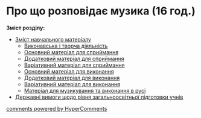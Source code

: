 <div id="hypercomments_widget" class="js-hypercomments-widget invisible"></div>

# Про що розповідає музика (16 год.) 

**Зміст розділу:**
* [Зміст навчального матеріалу](zmyst_navchalnogo_materyalu.md)
	* [Виконавська і творча діяльність](vуkonavska_tvorcha_dyyalnist.md)
	* [Основний матеріал для сприймання](osnovnуy_materyal_dlya_sprуmannya.md)
	* [Додатковий матеріал для сприймання](dodatkovу_materyal_dlya_sprуmannya.md)
	* [Варіативний матеріал для сприймання](varyatуvnу_materyal_dlya_sprуymannya.md)
	* [Основний матеріал для  виконання](osnovnу_materyal_dlya_vуkonannya.md)
	* [Додатковий матеріал для виконання](dodatkovу_materyal_dlya_vуkonannya.md)
	* [Варіативний матеріал для виконання](varyatуvnу_materyal_dlya_vуkonannya.md)
	* [Матеріал для музикування та виконання в русі](materyal_dlya_muzуkuvannya_ta_vуkonannya_v_rusy.md)
* [Державні вимоги  щодо рівня загальноосвітньої підготовки учнів](derzhavny_vуmogу_schodo_ryvnya_zagalnoosvytnoy_pydgotovkу_uchnyv.md)


<div class="js-hypercomments-container">
	 <a href="http://hypercomments.com" class="hc-link" title="comments widget">comments powered by HyperComments</a>
</div>